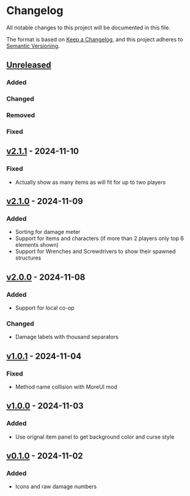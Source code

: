 # Changelog

All notable changes to this project will be documented in this file.

The format is based on [Keep a Changelog](https://keepachangelog.com/en/1.1.0/),
and this project adheres to [Semantic Versioning](https://semver.org/spec/v2.0.0.html).

## [Unreleased]

### Added

### Changed

### Removed

### Fixed

## [v2.1.1] - 2024-11-10

### Fixed

- Actually show as many items as will fit for up to two players

## [v2.1.0] - 2024-11-09

### Added

- Sorting for damage meter
- Support for items and characters (if more than 2 players only top 6 elements shown)
- Support for Wrenches and Screwdrivers to show their spawned structures

## [v2.0.0] - 2024-11-08

### Added

- Support for local co-op

### Changed

- Damage labels with thousand separators

## [v1.0.1] - 2024-11-04

### Fixed

- Method name collision with MoreUI mod

## [v1.0.0] - 2024-11-03

### Added

- Use orignal item panel to get background color and curse style

## [v0.1.0] - 2024-11-02

### Added

- Icons and raw damage numbers

[unreleased]: https://github.com/LRueckert/brotato-mod-dps-meter/compare/v2.1.1...HEAD
[v2.1.1]: https://github.com/LRueckert/brotato-mod-dps-meter/releases/tag/v2.1.1
[v2.1.0]: https://github.com/LRueckert/brotato-mod-dps-meter/releases/tag/v2.1.0
[v2.0.0]: https://github.com/LRueckert/brotato-mod-dps-meter/releases/tag/v2.0.0
[v1.0.1]: https://github.com/LRueckert/brotato-mod-dps-meter/releases/tag/v1.0.1
[v1.0.0]: https://github.com/LRueckert/brotato-mod-dps-meter/releases/tag/v1.0.0
[v0.1.0]: https://github.com/LRueckert/brotato-mod-dps-meter/releases/tag/v0.1.0